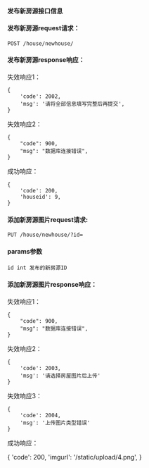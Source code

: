 #### 发布新房源接口信息

#### 发布新房源request请求：

	POST /house/newhouse/

#### 发布新房源response响应：

失效响应1：

	{
		'code': 2002, 
		'msg': '请将全部信息填写完整后再提交',
	}

失效响应2：

	{
	    "code": 900,
	    "msg": "数据库连接错误",
	}

成功响应：

	{
		'code': 200,
		'houseid': 9,
	}

#### 添加新房源图片request请求:

	PUT /house/newhouse/?id=

#### params参数

	id int 发布的新房源ID

#### 添加新房源图片response响应：

失效响应1：

	{
	    "code": 900,
	    "msg": "数据库连接错误",
	}

失效响应2：

	{
		'code': 2003, 
		'msg': '请选择房屋图片后上传'
	}

失效响应3：

	{
		'code': 2004, 
		'msg': '上传图片类型错误'
	}

成功响应：

{
	'code': 200,
	'imgurl': '/static/upload/4.png',
}